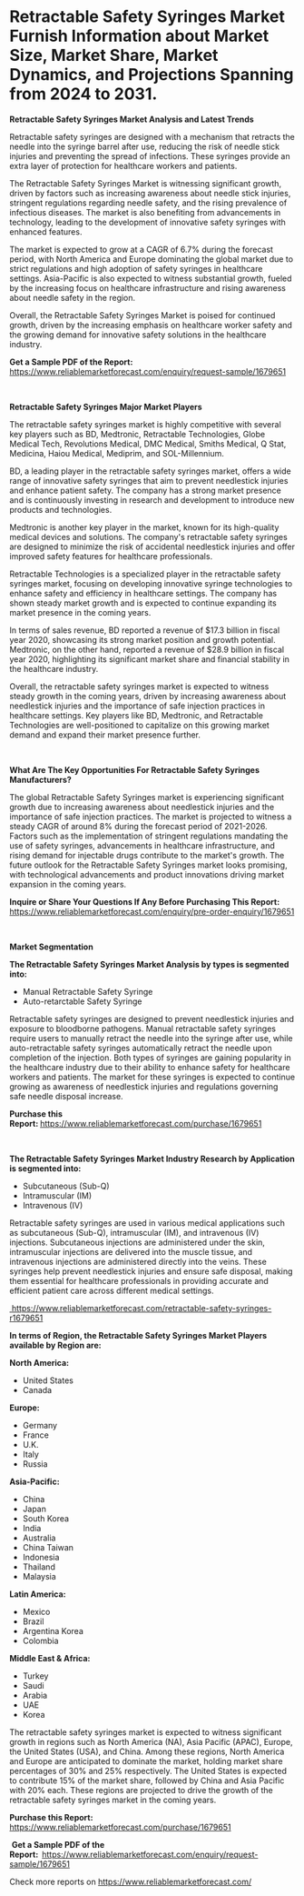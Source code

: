 <p><h1>Retractable Safety Syringes Market Furnish Information about Market Size, Market Share, Market Dynamics, and Projections Spanning from 2024 to 2031.</h1></p><p><strong>Retractable Safety Syringes Market Analysis and Latest Trends</strong></p>
<p><p>Retractable safety syringes are designed with a mechanism that retracts the needle into the syringe barrel after use, reducing the risk of needle stick injuries and preventing the spread of infections. These syringes provide an extra layer of protection for healthcare workers and patients.</p><p>The Retractable Safety Syringes Market is witnessing significant growth, driven by factors such as increasing awareness about needle stick injuries, stringent regulations regarding needle safety, and the rising prevalence of infectious diseases. The market is also benefiting from advancements in technology, leading to the development of innovative safety syringes with enhanced features.</p><p>The market is expected to grow at a CAGR of 6.7% during the forecast period, with North America and Europe dominating the global market due to strict regulations and high adoption of safety syringes in healthcare settings. Asia-Pacific is also expected to witness substantial growth, fueled by the increasing focus on healthcare infrastructure and rising awareness about needle safety in the region.</p><p>Overall, the Retractable Safety Syringes Market is poised for continued growth, driven by the increasing emphasis on healthcare worker safety and the growing demand for innovative safety solutions in the healthcare industry.</p></p>
<p><strong>Get a Sample PDF of the Report:&nbsp;</strong> <a href="https://www.reliablemarketforecast.com/enquiry/request-sample/1679651">https://www.reliablemarketforecast.com/enquiry/request-sample/1679651</a></p>
<p>&nbsp;</p>
<p><strong>Retractable Safety Syringes Major Market Players</strong></p>
<p><p>The retractable safety syringes market is highly competitive with several key players such as BD, Medtronic, Retractable Technologies, Globe Medical Tech, Revolutions Medical, DMC Medical, Smiths Medical, Q Stat, Medicina, Haiou Medical, Mediprim, and SOL-Millennium.</p><p>BD, a leading player in the retractable safety syringes market, offers a wide range of innovative safety syringes that aim to prevent needlestick injuries and enhance patient safety. The company has a strong market presence and is continuously investing in research and development to introduce new products and technologies.</p><p>Medtronic is another key player in the market, known for its high-quality medical devices and solutions. The company's retractable safety syringes are designed to minimize the risk of accidental needlestick injuries and offer improved safety features for healthcare professionals.</p><p>Retractable Technologies is a specialized player in the retractable safety syringes market, focusing on developing innovative syringe technologies to enhance safety and efficiency in healthcare settings. The company has shown steady market growth and is expected to continue expanding its market presence in the coming years.</p><p>In terms of sales revenue, BD reported a revenue of $17.3 billion in fiscal year 2020, showcasing its strong market position and growth potential. Medtronic, on the other hand, reported a revenue of $28.9 billion in fiscal year 2020, highlighting its significant market share and financial stability in the healthcare industry.</p><p>Overall, the retractable safety syringes market is expected to witness steady growth in the coming years, driven by increasing awareness about needlestick injuries and the importance of safe injection practices in healthcare settings. Key players like BD, Medtronic, and Retractable Technologies are well-positioned to capitalize on this growing market demand and expand their market presence further.</p></p>
<p>&nbsp;</p>
<p><strong>What Are The Key Opportunities For Retractable Safety Syringes Manufacturers?</strong></p>
<p><p>The global Retractable Safety Syringes market is experiencing significant growth due to increasing awareness about needlestick injuries and the importance of safe injection practices. The market is projected to witness a steady CAGR of around 8% during the forecast period of 2021-2026. Factors such as the implementation of stringent regulations mandating the use of safety syringes, advancements in healthcare infrastructure, and rising demand for injectable drugs contribute to the market's growth. The future outlook for the Retractable Safety Syringes market looks promising, with technological advancements and product innovations driving market expansion in the coming years.</p></p>
<p><strong>Inquire or Share Your Questions If Any Before Purchasing This Report:</strong> <a href="https://www.reliablemarketforecast.com/enquiry/pre-order-enquiry/1679651">https://www.reliablemarketforecast.com/enquiry/pre-order-enquiry/1679651</a></p>
<p>&nbsp;</p>
<p><strong>Market Segmentation</strong></p>
<p><strong>The Retractable Safety Syringes Market Analysis by types is segmented into:</strong></p>
<p><ul><li>Manual Retractable Safety Syringe</li><li>Auto-retarctable Safety Syringe</li></ul></p>
<p><p>Retractable safety syringes are designed to prevent needlestick injuries and exposure to bloodborne pathogens. Manual retractable safety syringes require users to manually retract the needle into the syringe after use, while auto-retractable safety syringes automatically retract the needle upon completion of the injection. Both types of syringes are gaining popularity in the healthcare industry due to their ability to enhance safety for healthcare workers and patients. The market for these syringes is expected to continue growing as awareness of needlestick injuries and regulations governing safe needle disposal increase.</p></p>
<p><strong>Purchase this Report:&nbsp;</strong><a href="https://www.reliablemarketforecast.com/purchase/1679651">https://www.reliablemarketforecast.com/purchase/1679651</a></p>
<p>&nbsp;</p>
<p><strong>The Retractable Safety Syringes Market Industry Research by Application is segmented into:</strong></p>
<p><ul><li>Subcutaneous (Sub-Q)</li><li>Intramuscular (IM)</li><li>Intravenous (IV)</li></ul></p>
<p><p>Retractable safety syringes are used in various medical applications such as subcutaneous (Sub-Q), intramuscular (IM), and intravenous (IV) injections. Subcutaneous injections are administered under the skin, intramuscular injections are delivered into the muscle tissue, and intravenous injections are administered directly into the veins. These syringes help prevent needlestick injuries and ensure safe disposal, making them essential for healthcare professionals in providing accurate and efficient patient care across different medical settings.</p></p>
<p><a href="https://www.reliablemarketforecast.com/retractable-safety-syringes-r1679651">&nbsp;https://www.reliablemarketforecast.com/retractable-safety-syringes-r1679651</a></p>
<p><strong>In terms of Region, the Retractable Safety Syringes Market Players available by Region are:</strong></p>
<p>
    <p> <strong> North America: </strong>
        <ul>
            <li>United States</li>
            <li>Canada</li>
        </ul>
        </p> 
    <p> <strong> Europe: </strong>
        <ul>
            <li>Germany</li>
            <li>France</li>
            <li>U.K.</li>
            <li>Italy</li>
            <li>Russia</li>
        </ul>
        </p> 
    <p> <strong> Asia-Pacific: </strong>
        <ul>
            <li>China</li>
            <li>Japan</li>
            <li>South Korea</li>
            <li>India</li>
            <li>Australia</li>
            <li>China Taiwan</li>
            <li>Indonesia</li>
            <li>Thailand</li>
            <li>Malaysia</li>
        </ul>
        </p> 
    <p> <strong> Latin America: </strong>
        <ul>
            <li>Mexico</li>
            <li>Brazil</li>
            <li>Argentina Korea</li>
            <li>Colombia</li>
        </ul>
        </p> 
    <p> <strong> Middle East & Africa: </strong>
        <ul>
            <li>Turkey</li>
            <li>Saudi</li>
            <li>Arabia</li>
            <li>UAE</li>
            <li>Korea</li>
        </ul>
    </p>
    </p>
<p><p>The retractable safety syringes market is expected to witness significant growth in regions such as North America (NA), Asia Pacific (APAC), Europe, the United States (USA), and China. Among these regions, North America and Europe are anticipated to dominate the market, holding market share percentages of 30% and 25% respectively. The United States is expected to contribute 15% of the market share, followed by China and Asia Pacific with 20% each. These regions are projected to drive the growth of the retractable safety syringes market in the coming years.</p></p>
<p><strong>Purchase this Report: </strong><a href="https://www.reliablemarketforecast.com/purchase/1679651">https://www.reliablemarketforecast.com/purchase/1679651</a></p>
<p>&nbsp;<strong>Get a Sample PDF of the Report:&nbsp;&nbsp;</strong><a href="https://www.reliablemarketforecast.com/enquiry/request-sample/1679651">https://www.reliablemarketforecast.com/enquiry/request-sample/1679651</a></p>
<p><strong></strong></p>
<p>Check more reports on <a href="https://www.reliablemarketforecast.com/">https://www.reliablemarketforecast.com/</a></p>